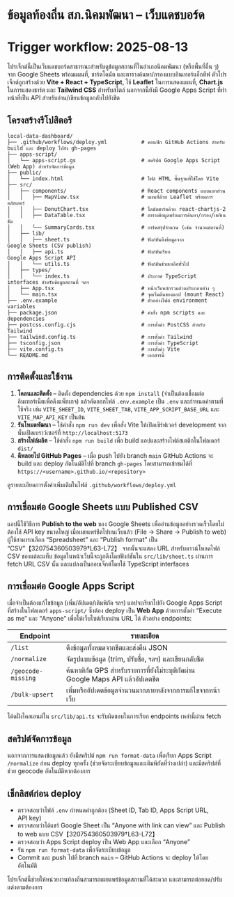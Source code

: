 # ข้อมูลท้องถิ่น สภ.นิคมพัฒนา – เว็บแดชบอร์ด
# Trigger workflow: 2025-08-13

โปรเจ็กต์นี้เป็นเว็บแดชบอร์ดสาธารณะสำหรับดูข้อมูลสถานที่ในอำเภอนิคมพัฒนา (หรือพื้นที่อื่น ๆ) จาก Google Sheets พร้อมแผนที่, ชาร์ตโดนัต และตารางค้นหา/กรองแบบอินเทอร์แอ็กทีฟ ตัวโปรเจ็กต์ถูกสร้างด้วย **Vite + React + TypeScript**, ใช้ **Leaflet** ในการแสดงแผนที่, **Chart.js** ในการแสดงชาร์ต และ **Tailwind CSS** สำหรับสไตล์ นอกจากนี้ยังมี Google Apps Script ที่ทำหน้าที่เป็น API สำหรับอ่าน/เขียนข้อมูลกลับไปยังชีต

## โครงสร้างรีโปสิตอรี

```
local-data-dashboard/
├── .github/workflows/deploy.yml           # คอนฟิก GitHub Actions สำหรับ build และ deploy ไปยัง gh-pages
├── apps-script/
│   └── apps-script.gs                     # สคริปต์ Google Apps Script (Web App) สำหรับจัดการข้อมูล
├── public/
│   └── index.html                         # ไฟล์ HTML พื้นฐานที่ใช้โดย Vite
├── src/
│   ├── components/                        # React components แบบแยกส่วน
│   │   ├── MapView.tsx                    # แผนที่ด้วย Leaflet พร้อมการคลัสเตอร์
│   │   ├── DonutChart.tsx                 # โดนัตชาร์ตด้วย react‑chartjs‑2
│   │   ├── DataTable.tsx                  # ตารางข้อมูลพร้อมการค้นหา/กรอง/เพจิเนชัน
│   │   └── SummaryCards.tsx               # การ์ดสรุปจำนวน (เช่น จำนวนสถานที่)
│   ├── lib/
│   │   ├── sheet.ts                       # ฟังก์ชันดึงข้อมูลจาก Google Sheets (CSV publish)
│   │   ├── api.ts                         # ฟังก์ชันเรียก Google Apps Script API
│   │   └── utils.ts                       # ฟังก์ชันช่วยเหลือทั่วไป
│   ├── types/
│   │   └── index.ts                       # ประกาศ TypeScript interfaces สำหรับข้อมูลสถานที่ ฯลฯ
│   ├── App.tsx                            # หน้าเว็บหลักรวมส่วนประกอบต่าง ๆ
│   └── main.tsx                           # จุดเริ่มต้นของแอป (mount React)
├── .env.example                           # ตัวอย่างไฟล์ environment variables
├── package.json                           # คำสั่ง npm scripts และ dependencies
├── postcss.config.cjs                     # การตั้งค่า PostCSS สำหรับ Tailwind
├── tailwind.config.ts                     # การตั้งค่า Tailwind
├── tsconfig.json                          # การตั้งค่า TypeScript
├── vite.config.ts                         # การตั้งค่า Vite
└── README.md                              # เอกสารนี้
```

## การติดตั้งและใช้งาน

1. **โคลนและติดตั้ง** – ติดตั้ง dependencies ด้วย `npm install` (จำเป็นต้องเชื่อมต่ออินเทอร์เน็ตเพื่อดึงแพ็กเกจ) แล้วคัดลอกไฟล์ `.env.example` เป็น `.env` และกำหนดค่าตามที่ใช้จริง เช่น `VITE_SHEET_ID`, `VITE_SHEET_TAB`, `VITE_APP_SCRIPT_BASE_URL` และ `VITE_MAP_API_KEY` เป็นต้น
2. **รันโหมดพัฒนา** – ใช้คำสั่ง `npm run dev` เพื่อสั่ง Vite ให้เปิดเซิร์ฟเวอร์ development จากนั้นเปิดเบราว์เซอร์ที่ `http://localhost:5173`
3. **สร้างไฟล์ผลิต** – ใช้คำสั่ง `npm run build` เพื่อ build แอปและสร้างไฟล์สเตติกในโฟลเดอร์ `dist/`
4. **ดีพลอยไป GitHub Pages** – เมื่อ push ไปยัง branch `main` GitHub Actions จะ build และ deploy อัตโนมัติไปที่ branch `gh-pages` โดยสามารถเข้าชมได้ที่ `https://<username>.github.io/<repository>`

ดูรายละเอียดการตั้งค่าเพิ่มเติมในไฟล์ `.github/workflows/deploy.yml`

## การเชื่อมต่อ Google Sheets แบบ Published CSV

แอปนี้ใช้วิธีการ **Publish to the web** ของ Google Sheets เพื่ออ่านข้อมูลอย่างรวดเร็วโดยไม่ต้องใช้ API key ขนาดใหญ่ เมื่อเผยแพร่ชีตไปบนเว็บแล้ว (File → Share → Publish to web) ผู้ใช้สามารถเลือก “Spreadsheet” และ “Publish format” เป็น “CSV”【320754360503979†L63-L72】 จากนั้นจะแสดง URL สำหรับดาวน์โหลดไฟล์ CSV ของแต่ละแท็บ ข้อมูลในหน้าเว็บนี้จะถูกดึงโดยฟังก์ชันใน `src/lib/sheet.ts` ผ่านการ fetch URL CSV นั้น และแปลงเป็นออบเจ็กต์โดยใช้ TypeScript interfaces

## การเชื่อมต่อ Google Apps Script

เมื่อจำเป็นต้องแก้ไขข้อมูล (เพิ่ม/อัปเดต/เติมพิกัด ฯลฯ) แอปจะเรียกไปยัง Google Apps Script ที่สร้างในโฟลเดอร์ `apps-script/` ซึ่งต้อง deploy เป็น **Web App** ด้วยการตั้งค่า “Execute as me” และ “Anyone” เพื่อให้เว็บไซต์เรียกผ่าน URL ได้ ตัวอย่าง endpoints:

| Endpoint | รายละเอียด |
|---------|-----------|
| `/list` | ดึงข้อมูลทั้งหมดจากชีตและส่งคืน JSON |
| `/normalize` | จัดรูปแบบข้อมูล (trim, ปรับชื่อ, ฯลฯ) และเขียนกลับชีต |
| `/geocode-missing` | ค้นหาพิกัด GPS สำหรับรายการที่ยังไม่ระบุพิกัดผ่าน Google Maps API แล้วอัปเดตชีต |
| `/bulk-upsert` | เพิ่มหรืออัปเดตข้อมูลจำนวนมากภายหลังจากการแก้ไขจากหน้าเว็บ |

โค้ดฝั่งไคลเอนต์ใน `src/lib/api.ts` จะรับผิดชอบในการเรียก endpoints เหล่านี้ผ่าน fetch

## สคริปต์จัดการข้อมูล

นอกจากการแสดงข้อมูลแล้ว ยังมีสคริปต์ `npm run format-data` เพื่อเรียก Apps Script `/normalize` ก่อน deploy ทุกครั้ง (ช่วยจัดระเบียบข้อมูลและเติมพิกัดที่ว่างเปล่า) และมีสคริปต์ที่ช่วย geocode อัตโนมัติหากต้องการ

## เช็กลิสต์ก่อน deploy

* ตรวจสอบว่าไฟล์ `.env` กำหนดค่าถูกต้อง (Sheet ID, Tab ID, Apps Script URL, API key)
* ตรวจสอบว่าได้แชร์ Google Sheet เป็น “Anyone with link can view” และ Publish to web แบบ CSV【320754360503979†L63-L72】
* ตรวจสอบว่า Apps Script deploy เป็น Web App และเลือก “Anyone”
* รัน `npm run format-data` เพื่อจัดระเบียบข้อมูล
* Commit และ push ไปที่ branch `main` – GitHub Actions จะ deploy ให้โดยอัตโนมัติ

โปรเจ็กต์นี้ช่วยให้หน่วยงานท้องถิ่นสามารถเผยแพร่ข้อมูลสถานที่ได้สะดวก และสามารถต่อยอด/ปรับแต่งตามต้องการ
